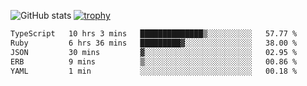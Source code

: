 ![GitHub stats](https://github-readme-stats.vercel.app/api?username=ksk001100&show_icons=true&theme=tokyonight)
[![trophy](https://github-profile-trophy.vercel.app/?username=ksk001100&theme=onedark)](https://github.com/ryo-ma/github-profile-trophy)

<!--START_SECTION:waka-->

```txt
TypeScript   10 hrs 3 mins   ██████████████▒░░░░░░░░░░   57.77 %
Ruby         6 hrs 36 mins   █████████▓░░░░░░░░░░░░░░░   38.00 %
JSON         30 mins         ▓░░░░░░░░░░░░░░░░░░░░░░░░   02.95 %
ERB          9 mins          ▒░░░░░░░░░░░░░░░░░░░░░░░░   00.86 %
YAML         1 min           ░░░░░░░░░░░░░░░░░░░░░░░░░   00.18 %
```

<!--END_SECTION:waka-->
